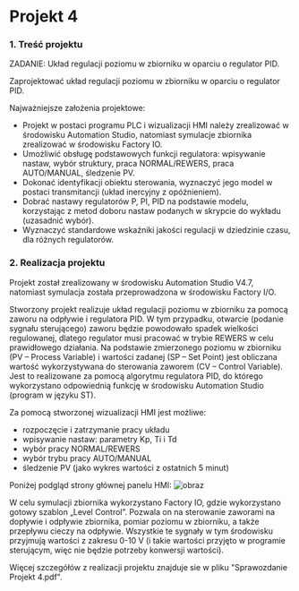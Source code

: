 # Projekt 4

### 1. Treść projektu

ZADANIE: Układ regulacji poziomu w zbiorniku w oparciu o regulator PID.

Zaprojektować układ regulacji poziomu w zbiorniku w oparciu o regulator PID.

Najważniejsze założenia projektowe:
- Projekt w postaci programu PLC i wizualizacji HMI należy zrealizować w środowisku
Automation Studio, natomiast symulacje zbiornika zrealizować w środowisku Factory IO.
- Umożliwić obsługę podstawowych funkcji regulatora: wpisywanie nastaw, wybór struktury, 
praca NORMAL/REWERS, praca AUTO/MANUAL, śledzenie PV.
- Dokonać identyfikacji obiektu sterowania, wyznaczyć jego model w postaci transmitancji (układ inercyjny z opóźnieniem).
- Dobrać nastawy regulatorów P, PI, PID na podstawie modelu, korzystając z metod doboru
nastaw podanych w skrypcie do wykładu (uzasadnić wybór).
- Wyznaczyć standardowe wskaźniki jakości regulacji w dziedzinie czasu, dla różnych regulatorów.

### 2. Realizacja projektu

Projekt został zrealizowany w środowisku Automation Studio V4.7, natomiast symulacja została
przeprowadzona w środowisku Factory I/O.

Stworzony projekt realizuje układ regulacji poziomu w zbiorniku za pomocą zaworu na odpływie i regulatora PID. W tym przypadku, 
otwarcie (podanie sygnału sterującego) zaworu będzie powodowało spadek wielkości regulowanej, dlatego regulator musi 
pracować w trybie REWERS w celu prawidłowego działania. Na podstawie zmierzonego poziomu w zbiorniku (PV – Process Variable)
i wartości zadanej (SP – Set Point) jest obliczana wartość wykorzystywana do sterowania zaworem (CV – Control Variable). 
Jest to realizowane za pomocą algorytmu regulatora PID, do którego wykorzystano odpowiednią funkcję w środowisku 
Automation Studio (program w języku ST).

Za pomocą stworzonej wizualizacji HMI jest możliwe:
- rozpoczęcie i zatrzymanie pracy układu
- wpisywanie nastaw: parametry Kp, Ti i Td
- wybór pracy NORMAL/REWERS
- wybór trybu pracy AUTO/MANUAL
- śledzenie PV (jako wykres wartości z ostatnich 5 minut)

Poniżej podgląd strony głównej panelu HMI:
![obraz](https://user-images.githubusercontent.com/101189189/180767650-1efffae2-0add-4946-abf5-9d623ee8c812.png)

W celu symulacji zbiornika wykorzystano Factory IO, gdzie wykorzystano gotowy szablon „Level Control”. Pozwala on 
na sterowanie zaworami na dopływie i odpływie zbiornika, pomiar poziomu w zbiorniku, a także przepływu cieczy na 
odpływie. Wszystkie te sygnały w tym środowisku przyjmują wartości z zakresu 0-10 V (i takie wartości przyjęto w 
programie sterującym, więc nie będzie potrzeby konwersji wartości).

Więcej szczegółów z realizacji projektu znajduje sie w pliku "Sprawozdanie Projekt 4.pdf".





